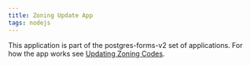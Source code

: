 ```yaml
---
title: Zoning Update App
tags: nodejs
---
```


This application is part of the postgres-forms-v2 set of applications. For how the app works see [Updating Zoning Codes](/wiki/docs/tasks/updating-zoning-codes/).
